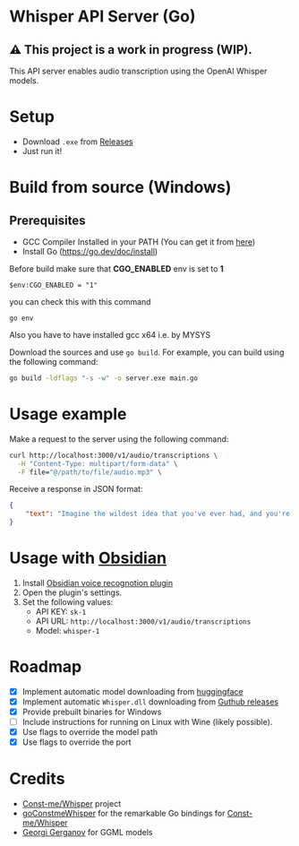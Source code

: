 # Whisper API Server (Go)

## ⚠️ This project is a work in progress (WIP).

This API server enables audio transcription using the OpenAI Whisper models.

# Setup

- Download `.exe` from [Releases](https://github.com/xzeldon/whisper-api-server/releases/latest)
- Just run it!

# Build from source (Windows)

## Prerequisites

- GCC Compiler Installed in your PATH (You can get it from [here](https://github.com/niXman/mingw-builds-binaries))
- Install Go (https://go.dev/doc/install)

Before build make sure that **CGO_ENABLED** env is set to **1**

```
$env:CGO_ENABLED = "1"
```

you can check this with this command

```
go env
```

Also you have to have installed gcc x64 i.e. by MYSYS

Download the sources and use `go build`.
For example, you can build using the following command:

```bash
go build -ldflags "-s -w" -o server.exe main.go
```

# Usage example

Make a request to the server using the following command:

```sh
curl http://localhost:3000/v1/audio/transcriptions \
  -H "Content-Type: multipart/form-data" \
  -F file="@/path/to/file/audio.mp3" \
```

Receive a response in JSON format:

```json
{
	"text": "Imagine the wildest idea that you've ever had, and you're curious about how it might scale to something that's a 100, a 1,000 times bigger. This is a place where you can get to do that."
}
```

# Usage with [Obsidian](https://obsidian.md/)

1. Install [Obsidian voice recognotion plugin](https://github.com/nikdanilov/whisper-obsidian-plugin)
2. Open the plugin's settings.
3. Set the following values:
   - API KEY: `sk-1`
   - API URL: `http://localhost:3000/v1/audio/transcriptions`
   - Model: `whisper-1`

# Roadmap

- [x] Implement automatic model downloading from [huggingface](https://huggingface.co/ggerganov/whisper.cpp/tree/main)
- [x] Implement automatic `Whisper.dll` downloading from [Guthub releases](https://github.com/Const-me/Whisper/releases)
- [x] Provide prebuilt binaries for Windows
- [ ] Include instructions for running on Linux with Wine (likely possible).
- [x] Use flags to override the model path
- [x] Use flags to override the port

# Credits

- [Const-me/Whisper](https://github.com/Const-me/Whisper) project
- [goConstmeWhisper](https://github.com/jaybinks/goConstmeWhisper) for the remarkable Go bindings for [Const-me/Whisper](https://github.com/Const-me/Whisper)
- [Georgi Gerganov](https://github.com/ggerganov) for GGML models
